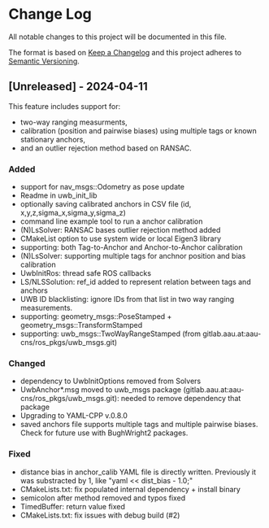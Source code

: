 # Change Log
All notable changes to this project will be documented in this file.
 
The format is based on [Keep a Changelog](http://keepachangelog.com/)
and this project adheres to [Semantic Versioning](http://semver.org/).
 
## [Unreleased] - 2024-04-11
 
This feature includes support for:
- two-way ranging measurments, 
- calibration (position and pairwise biases) using multiple tags or known stationary anchors,
- and an outlier rejection method based on RANSAC.

 
### Added

- support for nav_msgs::Odometry as pose update
- Readme in uwb_init_lib
- optionally saving calibrated anchors in CSV file (id, x,y,z,sigma_x,sigma_y,sigma_z) 
- command line example tool to run a anchor calibration  
- (N)LsSolver: RANSAC bases outlier rejection method added
- CMakeList option to use system wide or local Eigen3 library
- supporting: both Tag-to-Anchor and Anchor-to-Anchor calibration  
- (N)LsSolver: supporting multiple tags for anchnor position and bias calibration
- UwbInitRos: thread safe ROS callbacks
- LS/NLSSolution: ref_id added to represent relation between tags and anchors 
- UWB ID blacklisting: ignore IDs from that list in two way ranging measurements.
- supporting: geometry_msgs::PoseStamped + geometry_msgs::TransformStamped
- supporting: uwb_msgs::TwoWayRangeStamped (from gitlab.aau.at:aau-cns/ros_pkgs/uwb_msgs.git) 

### Changed

- dependency to UwbInitOptions removed from Solvers
- UwbAnchor*.msg moved to uwb_msgs package (gitlab.aau.at:aau-cns/ros_pkgs/uwb_msgs.git): needed to remove dependency that package
- Upgrading to YAML-CPP v.0.8.0 
- saved anchors file supports multiple tags and multiple pairwise biases. Check for future use with BughWright2 packages. 

### Fixed

- distance bias in anchor_calib YAML file is directly written. Previously it was substracted by 1, like "yaml << dist_bias - 1.0;" 
- CMakeLists.txt: fix populated internal dependency + install binary
- semicolon after method removed and typos fixed
- TimedBuffer: return value fixed
- CMakeLists.txt: fix issues with debug build (#2)
